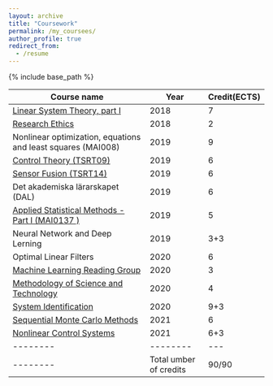 ```yaml
---
layout: archive
title: "Coursework"
permalink: /my_coursees/
author_profile: true
redirect_from:
  - /resume
---
```


{% include base_path %}


| Course name | Year | Credit(ECTS)  | 
|--------|--------|---|
|  [	Linear System Theory, part I](https://users.isy.liu.se/en/rt/hansson/linsys/linsys.html)   |    2018    |  7 | 
|  [Research Ethics](https://www.lith.liu.se/forskarutbildning/for-doktorander/doktorandkurser/research-ethics/research-ethics?l=sv)   |    2018    |  2 | 
|  Nonlinear optimization, equations and least squares (MAI008)  |    2019   |  9 |  
|  [Control Theory (TSRT09)](https://isy.gitlab-pages.liu.se/rt/en/courses/TSRT09/)   |   2019   |  6 |  
|  [Sensor Fusion (TSRT14)](https://isy.gitlab-pages.liu.se/rt/en/courses/TSRT14/)   |    2019   |  6 | 
|  Det akademiska lärarskapet (DAL)  |    2019   |  6 | 
|  [	Applied Statistical Methods - Part I (MAI0137 )](https://courses.mai.liu.se/FU/MAI0137-MAI0138/)   |    2019   |  5 | 
|  	Neural Network and Deep Lerning  |    2019   |  3+3 |
|  	Optimal Linear Filters  |    2020   |  6 |  
|  [	Machine Learning Reading Group](https://github.com/STIMALiU/ml-reading-group/blob/master/README.md)   |    2020   |  3 |
|  [		Methodology of Science and Technology](https://www.lith.liu.se/forskarutbildning/for-doktorander/doktorandkurser/methodology-of-sci-and-technology/Methodology-of-science-and-technology?l=sv)   |    2020   |  4 |
|  [		System Identification](https://www.control.isy.liu.se/student/graduate/idkurs/)   |    2020   |  9+3 |
|  [		Sequential Monte Carlo Methods](https://www.ida.liu.se/divisions/stima/fokurser/smc/#registration)   |    2021   |  6 |
|  [			Nonlinear Control Systems](https://users.isy.liu.se/en/rt/claal20/NonLinContr/index.html)   |    2021   |  6+3 |
|--------|--------|---|
|--------|Total umber of credits |90/90|


